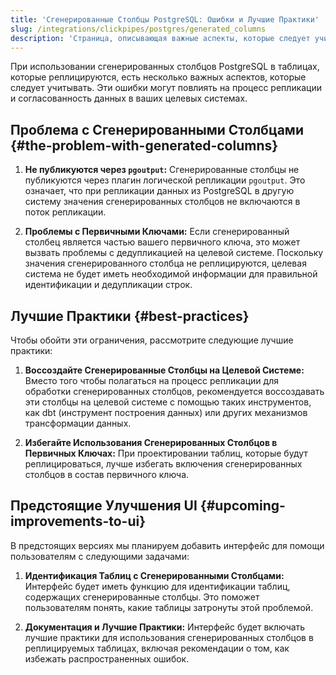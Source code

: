 ```yaml
---
title: 'Сгенерированные Столбцы PostgreSQL: Ошибки и Лучшие Практики'
slug: /integrations/clickpipes/postgres/generated_columns
description: 'Страница, описывающая важные аспекты, которые следует учитывать при использовании сгенерированных столбцов PostgreSQL в таблицах, которые реплицируются'
---
```


При использовании сгенерированных столбцов PostgreSQL в таблицах, которые реплицируются, есть несколько важных аспектов, которые следует учитывать. Эти ошибки могут повлиять на процесс репликации и согласованность данных в ваших целевых системах.

## Проблема с Сгенерированными Столбцами {#the-problem-with-generated-columns}

1. **Не публикуются через `pgoutput`:** Сгенерированные столбцы не публикуются через плагин логической репликации `pgoutput`. Это означает, что при репликации данных из PostgreSQL в другую систему значения сгенерированных столбцов не включаются в поток репликации.

2. **Проблемы с Первичными Ключами:** Если сгенерированный столбец является частью вашего первичного ключа, это может вызвать проблемы с дедупликацией на целевой системе. Поскольку значения сгенерированного столбца не реплицируются, целевая система не будет иметь необходимой информации для правильной идентификации и дедупликации строк.

## Лучшие Практики {#best-practices}

Чтобы обойти эти ограничения, рассмотрите следующие лучшие практики:

1. **Воссоздайте Сгенерированные Столбцы на Целевой Системе:** Вместо того чтобы полагаться на процесс репликации для обработки сгенерированных столбцов, рекомендуется воссоздавать эти столбцы на целевой системе с помощью таких инструментов, как dbt (инструмент построения данных) или других механизмов трансформации данных.

2. **Избегайте Использования Сгенерированных Столбцов в Первичных Ключах:** При проектировании таблиц, которые будут реплицироваться, лучше избегать включения сгенерированных столбцов в состав первичного ключа.

## Предстоящие Улучшения UI {#upcoming-improvements-to-ui}

В предстоящих версиях мы планируем добавить интерфейс для помощи пользователям с следующими задачами:

1. **Идентификация Таблиц с Сгенерированными Столбцами:** Интерфейс будет иметь функцию для идентификации таблиц, содержащих сгенерированные столбцы. Это поможет пользователям понять, какие таблицы затронуты этой проблемой.

2. **Документация и Лучшие Практики:** Интерфейс будет включать лучшие практики для использования сгенерированных столбцов в реплицируемых таблицах, включая рекомендации о том, как избежать распространенных ошибок.
